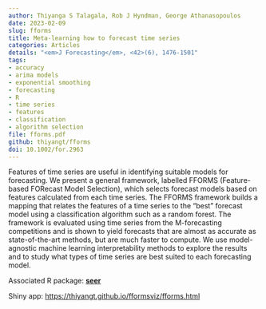 ```yaml
---
author: Thiyanga S Talagala, Rob J Hyndman, George Athanasopoulos
date: 2023-02-09
slug: fforms
title: Meta-learning how to forecast time series
categories: Articles
details: "<em>J Forecasting</em>, <42>(6), 1476-1501"
tags:
- accuracy
- arima models
- exponential smoothing
- forecasting
- R
- time series
- features
- classification
- algorithm selection
file: fforms.pdf
github: thiyangt/fforms
doi: 10.1002/for.2963
---
```


Features of time series are useful in identifying suitable models for forecasting. We present a general framework, labelled FFORMS (Feature-based FORecast Model Selection), which selects forecast models based on features calculated from each time series. The FFORMS framework builds a mapping that relates the features of a time series to the “best” forecast model using a classification algorithm such as a random forest. The framework is evaluated using time series from the M-forecasting competitions and is shown to yield forecasts that are almost as accurate as state-of-the-art methods, but are much faster to compute. We use model-agnostic machine learning interpretability methods to explore the results and to study what types of time series are best suited to each forecasting model.

Associated R package: **[seer](https://github.com/thiyangt/seer)**

Shiny app: https://thiyangt.github.io/fformsviz/fforms.html
